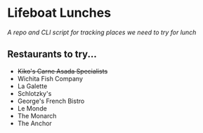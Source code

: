 # Lifeboat Lunches

_A repo and CLI script for tracking places we need to try for lunch_

## Restaurants to try...
 - ~~Kiko's Carne Asada Specialists~~
 - Wichita Fish Company
 - La Galette
 - Schlotzky's
 - George's French Bistro
 - Le Monde
 - The Monarch
 - The Anchor
